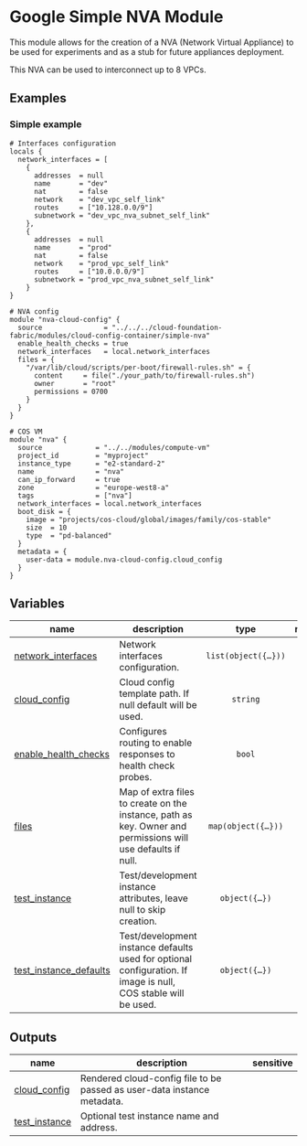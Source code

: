# Google Simple NVA Module

This module allows for the creation of a NVA (Network Virtual Appliance) to be used for experiments and as a stub for future appliances deployment.

This NVA can be used to interconnect up to 8 VPCs.

## Examples

### Simple example

```hcl
# Interfaces configuration
locals {
  network_interfaces = [
    {
      addresses  = null
      name       = "dev"
      nat        = false
      network    = "dev_vpc_self_link"
      routes     = ["10.128.0.0/9"]
      subnetwork = "dev_vpc_nva_subnet_self_link"
    },
    {
      addresses  = null
      name       = "prod"
      nat        = false
      network    = "prod_vpc_self_link"
      routes     = ["10.0.0.0/9"]
      subnetwork = "prod_vpc_nva_subnet_self_link"
    }
}

# NVA config
module "nva-cloud-config" {
  source               = "../../../cloud-foundation-fabric/modules/cloud-config-container/simple-nva"
  enable_health_checks = true
  network_interfaces   = local.network_interfaces
  files = {
    "/var/lib/cloud/scripts/per-boot/firewall-rules.sh" = {
      content     = file("./your_path/to/firewall-rules.sh")
      owner       = "root"
      permissions = 0700
    }
  }
}

# COS VM
module "nva" {
  source             = "../../modules/compute-vm"
  project_id         = "myproject"
  instance_type      = "e2-standard-2"
  name               = "nva"
  can_ip_forward     = true
  zone               = "europe-west8-a"
  tags               = ["nva"]
  network_interfaces = local.network_interfaces
  boot_disk = {
    image = "projects/cos-cloud/global/images/family/cos-stable"
    size  = 10
    type  = "pd-balanced"
  }
  metadata = {
    user-data = module.nva-cloud-config.cloud_config
  }
}
```
<!-- BEGIN TFDOC -->

## Variables

| name | description | type | required | default |
|---|---|:---:|:---:|:---:|
| [network_interfaces](variables.tf#L39) | Network interfaces configuration. | <code title="list&#40;object&#40;&#123;&#10;  routes &#61; optional&#40;list&#40;string&#41;&#41;&#10;&#125;&#41;&#41;">list&#40;object&#40;&#123;&#8230;&#125;&#41;&#41;</code> | ✓ |  |
| [cloud_config](variables.tf#L17) | Cloud config template path. If null default will be used. | <code>string</code> |  | <code>null</code> |
| [enable_health_checks](variables.tf#L33) | Configures routing to enable responses to health check probes. | <code>bool</code> |  | <code>false</code> |
| [files](variables.tf#L23) | Map of extra files to create on the instance, path as key. Owner and permissions will use defaults if null. | <code title="map&#40;object&#40;&#123;&#10;  content     &#61; string&#10;  owner       &#61; string&#10;  permissions &#61; string&#10;&#125;&#41;&#41;">map&#40;object&#40;&#123;&#8230;&#125;&#41;&#41;</code> |  | <code>&#123;&#125;</code> |
| [test_instance](variables-instance.tf#L17) | Test/development instance attributes, leave null to skip creation. | <code title="object&#40;&#123;&#10;  project_id &#61; string&#10;  zone       &#61; string&#10;  name       &#61; string&#10;  type       &#61; string&#10;  network    &#61; string&#10;  subnetwork &#61; string&#10;&#125;&#41;">object&#40;&#123;&#8230;&#125;&#41;</code> |  | <code>null</code> |
| [test_instance_defaults](variables-instance.tf#L30) | Test/development instance defaults used for optional configuration. If image is null, COS stable will be used. | <code title="object&#40;&#123;&#10;  disks &#61; map&#40;object&#40;&#123;&#10;    read_only &#61; bool&#10;    size      &#61; number&#10;  &#125;&#41;&#41;&#10;  image                 &#61; string&#10;  metadata              &#61; map&#40;string&#41;&#10;  nat                   &#61; bool&#10;  service_account_roles &#61; list&#40;string&#41;&#10;  tags                  &#61; list&#40;string&#41;&#10;&#125;&#41;">object&#40;&#123;&#8230;&#125;&#41;</code> |  | <code title="&#123;&#10;  disks    &#61; &#123;&#125;&#10;  image    &#61; null&#10;  metadata &#61; &#123;&#125;&#10;  nat      &#61; false&#10;  service_account_roles &#61; &#91;&#10;    &#34;roles&#47;logging.logWriter&#34;,&#10;    &#34;roles&#47;monitoring.metricWriter&#34;&#10;  &#93;&#10;  tags &#61; &#91;&#34;ssh&#34;&#93;&#10;&#125;">&#123;&#8230;&#125;</code> |

## Outputs

| name | description | sensitive |
|---|---|:---:|
| [cloud_config](outputs.tf#L17) | Rendered cloud-config file to be passed as user-data instance metadata. |  |
| [test_instance](outputs-instance.tf#L17) | Optional test instance name and address. |  |

<!-- END TFDOC -->
